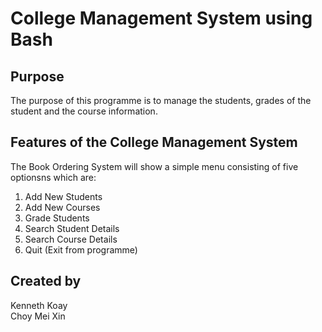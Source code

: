 # College Management System using Bash

## Purpose
The purpose of this programme is to manage the students, grades of the student and the course information.

## Features of the College Management System
The Book Ordering System will show a simple menu consisting of five optionsns which are:
1. Add New Students
2. Add New Courses
3. Grade Students
4. Search Student Details
5. Search Course Details
6. Quit (Exit from programme)

## Created by
Kenneth Koay  
Choy Mei Xin  
